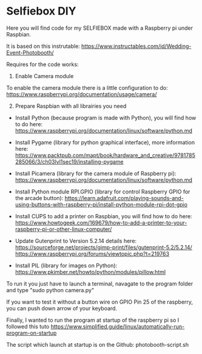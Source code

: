 # Selfiebox DIY

Here you will find code for my SELFIEBOX made with a Raspberry pi under Raspbian.

It is based on this instrutable: https://www.instructables.com/id/Wedding-Event-Photobooth/

Requires for the code works:

1. Enable Camera module

To enable the camera module there is a little configuration to do: https://www.raspberrypi.org/documentation/usage/camera/

2. Prepare Raspbian with all librairies you need

* Install Python (because program is made with Python), you will find how to do here: https://www.raspberrypi.org/documentation/linux/software/python.md

* Install Pygame (library for python graphical interface), more information here: https://www.packtpub.com/mapt/book/hardware_and_creative/9781785285066/3/ch03lvl1sec19/installing-pygame

* Install Picamera (library for the camera module of Raspberry pi): https://www.raspberrypi.org/documentation/linux/software/python.md

* Install Python module RPI.GPIO (library for control Raspberry GPIO for the arcade button): https://learn.adafruit.com/playing-sounds-and-using-buttons-with-raspberry-pi/install-python-module-rpi-dot-gpio

* Install CUPS to add a printer on Raspbian, you will find how to do here: https://www.howtogeek.com/169679/how-to-add-a-printer-to-your-raspberry-pi-or-other-linux-computer/

* Update Gutenprint to Version 5.2.14 details here: https://sourceforge.net/projects/gimp-print/files/gutenprint-5.2/5.2.14/
https://www.raspberrypi.org/forums/viewtopic.php?t=219763

* Install PIL (library for images on Python): https://www.pkimber.net/howto/python/modules/pillow.html

To run it you just have to launch a terminal, navagate to the program folder and type "sudo python camera.py"

If you want to test it without a button wire on GPIO Pin 25 of the raspberry, you can push down arrow of your keyboard.

Finally, I wanted to run the program at startup of the raspberry pi so I followed this tuto https://www.simplified.guide/linux/automatically-run-program-on-startup

The script which launch at startup is on the Github: photobooth-script.sh 
